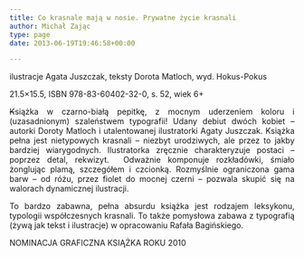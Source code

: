 ```yaml
---
title: Co krasnale mają w nosie. Prywatne życie krasnali
author: Michał Zając
type: page
date: 2013-06-19T19:46:58+00:00

---
```

ilustracje Agata Juszczak, teksty Dorota Matloch, wyd. Hokus-Pokus

<p style="text-align: justify;">
  21.5&#215;15.5, ISBN 978-83-60402-32-0, s. 52, wiek 6+<b></b>
</p>

<p style="text-align: justify;">
  <span style="text-decoration: line-through;">K</span>siążka w czarno-białą pepitkę, z mocnym uderzeniem koloru i (uzasadnionym) szaleństwem typografii! Udany debiut dwóch kobiet &#8211; autorki Doroty Matloch i utalentowanej ilustratorki Agaty Juszczak. Książka pełna jest nietypowych krasnali &#8211; niezbyt urodziwych, ale przez to jakby bardziej wiarygodnych. Ilustratorka zręcznie charakteryzuje postaci &#8211; poprzez detal, rekwizyt.  Odważnie komponuje rozkładówki, śmiało żonglując plamą, szczegółem i czcionką. Rozmyślnie ograniczona gama barw – od różu, przez fiolet do mocnej czerni – pozwala skupić się na walorach dynamicznej ilustracji.
</p>

<p style="text-align: justify;">
  To bardzo zabawna, pełna absurdu książka jest rodzajem leksykonu, typologii współczesnych krasnali. To także pomysłowa zabawa z typografią (żywą jak tekst i ilustracje) w opracowaniu Rafała Bagińskiego.
</p>

<p style="text-align: justify;">
  NOMINACJA GRAFICZNA KSIĄŻKA ROKU 2010
</p>

&nbsp;